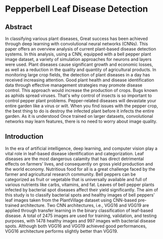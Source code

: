 # Pepperbell Leaf Disease Detection

## Abstract
In classifying various plant diseases, Great success has been achieved through deep learning with convolutional neural networks (CNNs). This paper offers an overview analysis of current plant-based disease detection systems. In this analysis, using a CNN, equipped with a bell pepper plant image dataset, a variety of simulation approaches for neurons and layers were used. Plant diseases cause significant growth and economic losses, as well as a reduction in the quality and quantity of agricultural products. In monitoring large crop fields, the detection of plant diseases in a day has received increasing attention. Good plant health and disease identification data through effective management strategies may promote disease control. This approach would increase the production of crops. Bugs known as aphids spread viruses. That's why control of insects is so important to control pepper plant problems. Pepper-related diseases will devastate your entire garden like a virus or wilt. When you find issues with the pepper crop, the best thing to do is destroy the infected plant before it infects the entire garden. As it is understood Once trained on larger datasets, convolutional networks may learn features, there is no need to worry about image quality.

## Introduction
In the era of artificial intelligence, deep learning, and computer vision play a vital role in leaf-based disease identification and categorization. Leaf diseases are the most dangerous calamity that has direct detrimental effects on farmers’ lives, and consequently on gross yield production and the world economy. Nutritious food for all is a great challenge faced by the farmer and agricultural research community. Bell peppers can be categorized as fruit or vegetable that is universally available and full of various nutrients like carbs, vitamins, and fat. Leaves of bell pepper plants infected by bacterial spot diseases affect their yield significantly. The aim of this study is to classify bacterial spots and healthy images of bell peppers’ leaf images taken from the PlantVillage dataset using CNN-based pre-trained architecture. Two CNN architectures, i.e., VGG16 and VGG19 are applied through transfer learning in the binary classification of leaf-based disease. A total of 2475 images are used for training, validation, and testing purposes, with 1478 healthy images and 997 images with bacterial disease spots. Although both VGG16 and VGG19 achieved good performances, VGG16 architecture performs slightly better than VGG19.
